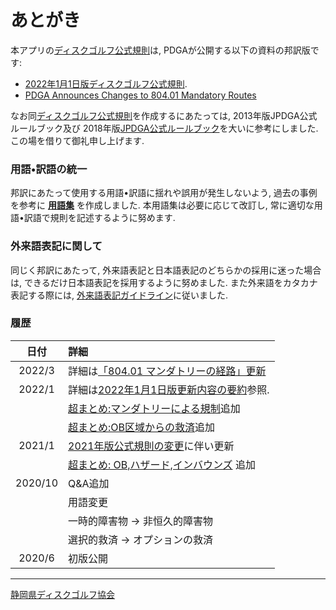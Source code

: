 # あとがき

本アプリの[ディスクゴルフ公式規則](index)は,
PDGAが公開する以下の資料の邦訳版です:
- [2022年1月1日版ディスクゴルフ公式規則](https://www.pdga.com/files/pdga-2022-ordg-cm_0.pdf).
- [PDGA Announces Changes to 804.01 Mandatory Routes](https://www.pdga.com/announcements/pdga-announces-changes-80401-mandatory-routes)

なお同[ディスクゴルフ公式規則](index)を作成するにあたっては,
2013年版JPDGA公式ルールブック及び
2018年版[JPDGA公式ルールブック](http://www.jpdga.jp/data/2018discgolf_rule.pdf)を大いに参考にしました.
この場を借りて御礼申し上げます.

### 用語•訳語の統一

邦訳にあたって使用する用語•訳語に揺れや誤用が発生しないよう,
過去の事例を参考に **[用語集](https://docs.google.com/spreadsheets/d/e/2PACX-1vQ5bGuT0Piscjuthjf0udY5EARWtE3XljtIAoW1xj8yB_MgsbG22cyGpG0zIHytpV90yDXo2cmR-fOv/pubhtml)** を作成しました.
本用語集は必要に応じて改訂し,
常に適切な用語•訳語で規則を記述するように努めます.

### 外来語表記に関して

同じく邦訳にあたって,
外来語表記と日本語表記のどちらかの採用に迷った場合は,
できるだけ日本語表記を採用するように努めました.
また外来語をカタカナ表記する際には,
[外来語表記ガイドライン](https://www.jtca.org/standardization/katakana_guide_3_20171222.pdf)に従いました.

### 履歴

|   日付   | 詳細
|:-------:|:---------
| 2022/3  | 詳細は[「804.01 マンダトリーの経路」更新](https://docs.google.com/presentation/d/e/2PACX-1vSiGej3PzUmYvI-gD5ylHzCo_ixT3W7UpntrLrqsZIOx-D4vW0lrYNmKDUuzqFqYXMyM4t_2wPDdwjV/pub?start=false&loop=false&delayms=3000)
| 2022/1  | 詳細は[2022年1月1日版更新内容の要約](https://docs.google.com/presentation/d/e/2PACX-1vRvDwv6ThGpV3tHZipAZ0m_BtGrZu2tNZfGRW7YJUIgbGo4MQuu0MWdwRfGlxehqsO8McxybQdY2RCf/pub)参照.
|         | [超まとめ:マンダトリーによる規制](mandatory)追加
|         | [超まとめ:OB区域からの救済](relief-from-ob)追加
| 2021/1  | [2021年版公式規則の変更](https://www.pdga.com/news/updates-coming-pdga-official-rules-disc-golf-competition-manual-2021)に伴い更新
|         | [超まとめ: OB,ハザード,インバウンズ](obhazardinbounds) 追加
| 2020/10 | Q&A追加
|         | 用語変更
|         | 一時的障害物 -> 非恒久的障害物
|         | 選択的救済 -> オプションの救済
|  2020/6 | 初版公開

---

[静岡県ディスクゴルフ協会](https://jpdga-shizuoka.github.io/home)
